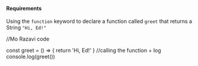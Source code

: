 #### Requirements
Using the `function` keyword to declare a function called `greet` that returns a String `"Hi, Ed!"`


//Mo Razavi code

const greet = () => {
    return 'Hi, Ed!'
}
//calling the function + log
console.log(greet())
